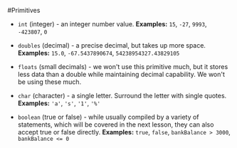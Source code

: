 #Primitives

* `int` (integer) - an integer number value.
__Examples:__ `15`, `-27`, `9993`, `-423807`, `0`

* `doubles` (decimal) - a precise decimal, but takes up more space.
__Examples:__ `15.0`, `-67.5437890674`, `54238954327.43829105`

* `floats` (small decimals) - we won't use this primitive much, but it stores less data than a double while maintaining decimal capability. We won't be using these much.

* `char` (character) - a single letter. Surround the letter with single quotes.
__Examples:__ `'a'`, `'s'`, `'1'`, `'%'`

* `boolean` (true or false) - while usually compiled by a variety of statements, which will be covered in the next lesson, they can also accept true or false directly.
__Examples:__ `true`, `false`, `bankBalance > 3000`, `bankBalance <= 0`